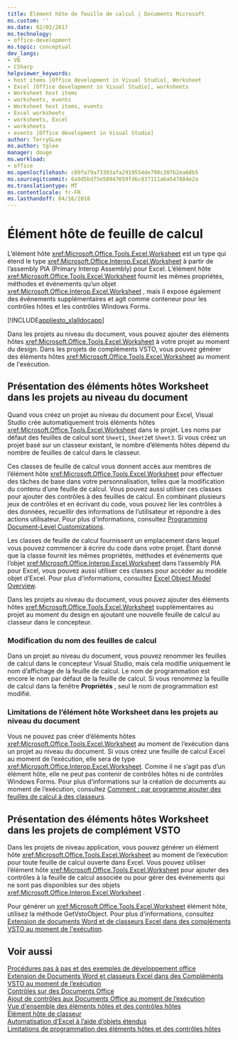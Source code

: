 ```yaml
---
title: Élément hôte de feuille de calcul | Documents Microsoft
ms.custom: ''
ms.date: 02/02/2017
ms.technology:
- office-development
ms.topic: conceptual
dev_langs:
- VB
- CSharp
helpviewer_keywords:
- host items [Office development in Visual Studio], Worksheet
- Excel [Office development in Visual Studio], worksheets
- Worksheet host items
- worksheets, events
- Worksheet host items, events
- Excel worksheets
- worksheets, Excel
- worksheets
- events [Office development in Visual Studio]
author: TerryGLee
ms.author: tglee
manager: douge
ms.workload:
- office
ms.openlocfilehash: c89fa79a73393afa2919554de790c307b2ea68b5
ms.sourcegitcommit: 6a9d5bd75e50947659fd6c837111a6a547884e2a
ms.translationtype: MT
ms.contentlocale: fr-FR
ms.lasthandoff: 04/16/2018
---
```

# <a name="worksheet-host-item"></a>Élément hôte de feuille de calcul
  L’élément hôte <xref:Microsoft.Office.Tools.Excel.Worksheet> est un type qui étend le type <xref:Microsoft.Office.Interop.Excel.Worksheet> à partir de l’assembly PIA (Primary Interop Assembly) pour Excel. L’élément hôte <xref:Microsoft.Office.Tools.Excel.Worksheet> fournit les mêmes propriétés, méthodes et événements qu’un objet <xref:Microsoft.Office.Interop.Excel.Worksheet> , mais il expose également des événements supplémentaires et agit comme conteneur pour les contrôles hôtes et les contrôles Windows Forms.  
  
 [!INCLUDE[appliesto_xlalldocapp](../vsto/includes/appliesto-xlalldocapp-md.md)]  
  
 Dans les projets au niveau du document, vous pouvez ajouter des éléments hôtes <xref:Microsoft.Office.Tools.Excel.Worksheet> à votre projet au moment du design. Dans les projets de compléments VSTO, vous pouvez générer des éléments hôtes <xref:Microsoft.Office.Tools.Excel.Worksheet> au moment de l'exécution.  
  
## <a name="understanding-worksheet-host-items-in-document-level-projects"></a>Présentation des éléments hôtes Worksheet dans les projets au niveau du document  
 Quand vous créez un projet au niveau du document pour Excel, Visual Studio crée automatiquement trois éléments hôtes <xref:Microsoft.Office.Tools.Excel.Worksheet> dans le projet. Les noms par défaut des feuilles de calcul sont `Sheet1`, `Sheet2`et `Sheet3`. Si vous créez un projet basé sur un classeur existant, le nombre d’éléments hôtes dépend du nombre de feuilles de calcul dans le classeur.  
  
 Ces classes de feuille de calcul vous donnent accès aux membres de l’élément hôte <xref:Microsoft.Office.Tools.Excel.Worksheet> pour effectuer des tâches de base dans votre personnalisation, telles que la modification du contenu d’une feuille de calcul. Vous pouvez aussi utiliser ces classes pour ajouter des contrôles à des feuilles de calcul. En combinant plusieurs jeux de contrôles et en écrivant du code, vous pouvez lier les contrôles à des données, recueillir des informations de l’utilisateur et répondre à des actions utilisateur. Pour plus d'informations, consultez [Programming Document-Level Customizations](../vsto/programming-document-level-customizations.md).  
  
 Les classes de feuille de calcul fournissent un emplacement dans lequel vous pouvez commencer à écrire du code dans votre projet. Étant donné que la classe fournit les mêmes propriétés, méthodes et événements que l’objet <xref:Microsoft.Office.Interop.Excel.Worksheet> dans l’assembly PIA pour Excel, vous pouvez aussi utiliser ces classes pour accéder au modèle objet d’Excel. Pour plus d'informations, consultez [Excel Object Model Overview](../vsto/excel-object-model-overview.md).  
  
 Dans les projets au niveau du document, vous pouvez ajouter des éléments hôtes <xref:Microsoft.Office.Tools.Excel.Worksheet> supplémentaires au projet au moment du design en ajoutant une nouvelle feuille de calcul au classeur dans le concepteur.  
  
### <a name="renaming-worksheets"></a>Modification du nom des feuilles de calcul  
 Dans un projet au niveau du document, vous pouvez renommer les feuilles de calcul dans le concepteur Visual Studio, mais cela modifie uniquement le nom d’affichage de la feuille de calcul. Le nom de programmation est encore le nom par défaut de la feuille de calcul. Si vous renommez la feuille de calcul dans la fenêtre **Propriétés** , seul le nom de programmation est modifié.  
  
### <a name="limitations-of-the-worksheet-host-item-in-document-level-projects"></a>Limitations de l’élément hôte Worksheet dans les projets au niveau du document  
 Vous ne pouvez pas créer d’éléments hôtes <xref:Microsoft.Office.Tools.Excel.Worksheet> au moment de l’exécution dans un projet au niveau du document. Si vous créez une feuille de calcul Excel au moment de l’exécution, elle sera de type <xref:Microsoft.Office.Interop.Excel.Worksheet>. Comme il ne s’agit pas d’un élément hôte, elle ne peut pas contenir de contrôles hôtes ni de contrôles Windows Forms. Pour plus d’informations sur la création de documents au moment de l’exécution, consultez [Comment : par programme ajouter des feuilles de calcul à des classeurs](../vsto/how-to-programmatically-add-new-worksheets-to-workbooks.md).  
  
## <a name="understanding-worksheet-host-items-in-vsto-add-in-projects"></a>Présentation des éléments hôtes Worksheet dans les projets de complément VSTO  
 Dans les projets de niveau application, vous pouvez générer un élément hôte <xref:Microsoft.Office.Tools.Excel.Worksheet> au moment de l’exécution pour toute feuille de calcul ouverte dans Excel. Vous pouvez utiliser l’élément hôte <xref:Microsoft.Office.Tools.Excel.Worksheet> pour ajouter des contrôles à la feuille de calcul associée ou pour gérer des événements qui ne sont pas disponibles sur des objets <xref:Microsoft.Office.Interop.Excel.Worksheet> .  
  
 Pour générer un <xref:Microsoft.Office.Tools.Excel.Worksheet> élément hôte, utilisez la méthode GetVstoObject. Pour plus d'informations, consultez [Extension de documents Word et de classeurs Excel dans des compléments VSTO au moment de l'exécution](../vsto/extending-word-documents-and-excel-workbooks-in-vsto-add-ins-at-run-time.md).  
  
## <a name="see-also"></a>Voir aussi  
 [Procédures pas à pas et des exemples de développement office](../vsto/office-development-samples-and-walkthroughs.md)   
 [Extension de Documents Word et classeurs Excel dans des Compléments VSTO au moment de l’exécution](../vsto/extending-word-documents-and-excel-workbooks-in-vsto-add-ins-at-run-time.md)   
 [Contrôles sur des Documents Office](../vsto/controls-on-office-documents.md)   
 [Ajout de contrôles aux Documents Office au moment de l’exécution](../vsto/adding-controls-to-office-documents-at-run-time.md)   
 [Vue d'ensemble des éléments hôtes et des contrôles hôtes](../vsto/host-items-and-host-controls-overview.md)   
 [Élément hôte de classeur](../vsto/workbook-host-item.md)   
 [Automatisation d’Excel à l’aide d’objets étendus](../vsto/automating-excel-by-using-extended-objects.md)   
 [Limitations de programmation des éléments hôtes et des contrôles hôtes](../vsto/programmatic-limitations-of-host-items-and-host-controls.md)  
  
  
